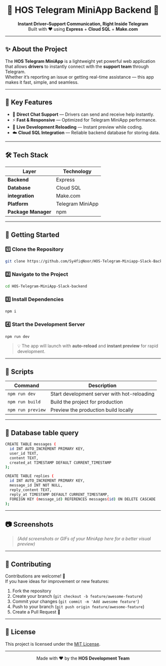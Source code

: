 <h1 align="center">🚚 HOS Telegram MiniApp Backend 💬</h1>

<p align="center">
  <b>Instant Driver–Support Communication, Right Inside Telegram</b>  
  <br>
  Built with ❤️ using <strong>Express</strong> + <strong>Cloud SQL</strong> + <strong>Make.com</strong>
</p>

---

## ✨ About the Project
The **HOS Telegram MiniApp** is a lightweight yet powerful web application that allows **drivers** to instantly connect with the **support team** through Telegram.  
Whether it’s reporting an issue or getting real-time assistance — this app makes it fast, simple, and seamless.

---

## 🎯 Key Features
- 📩 **Direct Chat Support** — Drivers can send and receive help instantly.
- ⚡ **Fast & Responsive** — Optimized for Telegram MiniApp performance.
- 🔄 **Live Development Reloading** — Instant preview while coding.
- ☁️ **Cloud SQL Integration** — Reliable backend database for storing data.

---

## 🛠 Tech Stack
| Layer         | Technology |
|--------------|------------|
| **Backend** | Express |
| **Database** | Cloud SQL |
| **integration** | Make.com |
| **Platform** | Telegram MiniApp |
| **Package Manager** | npm |

---

## 🚀 Getting Started

### 1️⃣ Clone the Repository
```sh
git clone https://github.com/Sy4fiqNoor/HOS-Telegram-Miniapp-Slack-Backend.git
```

### 2️⃣ Navigate to the Project
```sh
cd HOS-Telegram-MiniApp-Slack-backend
```

### 3️⃣ Install Dependencies
```sh
npm i
```

### 4️⃣ Start the Development Server
```sh
npm run dev
```
> 💡 The app will launch with **auto-reload** and **instant preview** for rapid development.

---

## 📜 Scripts
| Command | Description |
|---------|-------------|
| `npm run dev` | Start development server with hot-reloading |
| `npm run build` | Build the project for production |
| `npm run preview` | Preview the production build locally |

---

## 📜 Database table query
```sh
CREATE TABLE messages (
  id INT AUTO_INCREMENT PRIMARY KEY,
  user_id TEXT,
  content TEXT,
  created_at TIMESTAMP DEFAULT CURRENT_TIMESTAMP
);

CREATE TABLE replies (
  id INT AUTO_INCREMENT PRIMARY KEY,
  message_id INT NOT NULL,
  reply_content TEXT,
  reply_at TIMESTAMP DEFAULT CURRENT_TIMESTAMP,
  FOREIGN KEY (message_id) REFERENCES messages(id) ON DELETE CASCADE
);
```

---

## 📷 Screenshots
> *(Add screenshots or GIFs of your MiniApp here for a better visual preview)*  

---

## 🤝 Contributing
Contributions are welcome! 🎉  
If you have ideas for improvement or new features:
1. Fork the repository
2. Create your branch (`git checkout -b feature/awesome-feature`)
3. Commit your changes (`git commit -m 'Add awesome feature'`)
4. Push to your branch (`git push origin feature/awesome-feature`)
5. Create a Pull Request 🚀

---

## 📄 License
This project is licensed under the [MIT License](LICENSE).

---

<p align="center">Made with ❤️ by the <strong>HOS Development Team</strong></p>
